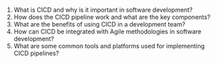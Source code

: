 1. What is CICD and why is it important in software development?
2. How does the CICD pipeline work and what are the key components?
3. What are the benefits of using CICD in a development team?
4. How can CICD be integrated with Agile methodologies in software development?
5. What are some common tools and platforms used for implementing CICD pipelines?